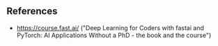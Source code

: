 ## References

- https://course.fast.ai/ ("Deep Learning for Coders with fastai and PyTorch: AI Applications Without a PhD - the book and the course")
